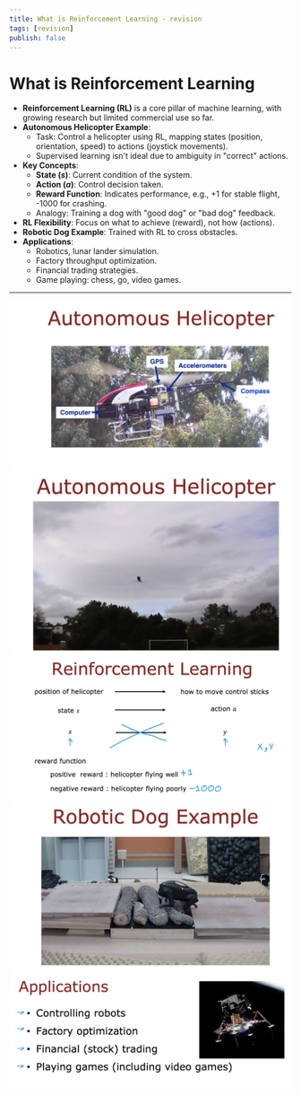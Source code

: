 ```yaml
---
title: What is Reinforcement Learning - revision
tags: [revision]
publish: false
---
```


# What is Reinforcement Learning

- **Reinforcement Learning (RL)** is a core pillar of machine learning, with growing research but limited commercial use so far.
- **Autonomous Helicopter Example**:
  - Task: Control a helicopter using RL, mapping states (position, orientation, speed) to actions (joystick movements).
  - Supervised learning isn't ideal due to ambiguity in "correct" actions.
- **Key Concepts**:
  - **State ($s$)**: Current condition of the system.
  - **Action ($a$)**: Control decision taken.
  - **Reward Function**: Indicates performance, e.g., +1 for stable flight, -1000 for crashing.
  - Analogy: Training a dog with "good dog" or "bad dog" feedback.
- **RL Flexibility**: Focus on what to achieve (reward), not how (actions).
- **Robotic Dog Example**: Trained with RL to cross obstacles.
- **Applications**:
  - Robotics, lunar lander simulation.
  - Factory throughput optimization.
  - Financial trading strategies.
  - Game playing: chess, go, video games.

---

![Stanford Autonomous Helicopter](_resources/autonomous-helicopter-labeled.png)
![Autonomous Helicopter Flying](_resources/autonomous-helicopter-flying.png)
![State to Action Mapping](_resources/reinforcement-learning-mapping.png)
![Robotic Dog Crossing Obstacles](_resources/robotic-dog-obstacle.png)
![Applications of Reinforcement Learning](_resources/reinforcement-learning-applications.png)
